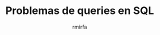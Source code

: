 ---
layout: external
title:  Problemas de queries en SQL
#categories: ['MySQL']
author: rmirfa
Date: 2022-02-27
image: assets/images/projects/SQL.jpg 
description: Conjunto de problemas básicos y intermedios en SQL resueltas por queries. Proyecto realizado en el bootcamp de Full-Stack Python por coding dojo.
external_url: https://github.com/sarudalf3/SQLzoo
---